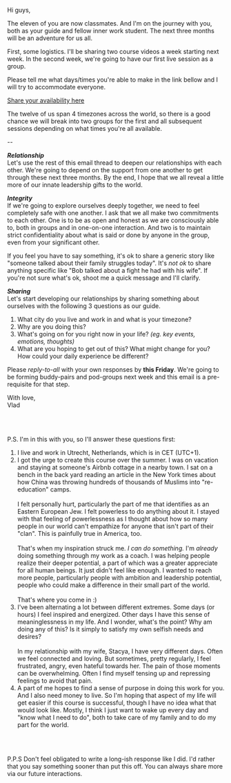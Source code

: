 Hi guys,

The eleven of you are now classmates. And I'm on the journey with you, both as your guide and fellow inner work student. The next three months will be an adventure for us all.

First, some logistics. I'll be sharing two course videos a week starting next week. In the second week, we're going to have our first live session as a group. 

Please tell me what days/times you're able to make in the link bellow and I will try to accommodate everyone. 

[Share your availability here](https://doodle.com/poll/dgzexbhkcuse3tim)

The twelve of us span 4 timezones across the world, so there is a good chance we will break into two groups for the first and all subsequent sessions depending on what times you're all available. 

--

_**Relationship**_  
Let's use the rest of this email thread to deepen our relationships with each other. We're going to depend on the support from one another to get through these next three months. By the end, I hope that we all reveal a little more of our innate leadership gifts to the world.

_**Integrity**_  
If we're going to explore ourselves deeply together, we need to feel completely safe with one another. I ask that we all make two commitments to each other. One is to be as open and honest as we are consciously able to, both in groups and in one-on-one interaction. And two is to maintain strict confidentiality about what is said or done by anyone in the group, even from your significant other. 

If you feel you have to say something, it's ok to share a generic story like "someone talked about their family struggles today". It's _not ok_ to share anything specific like "Bob talked about a fight he had with his wife". If you're not sure what's ok, shoot me a quick message and I'll clarify.

_**Sharing**_  
Let's start developing our relationships by sharing something about ourselves with the following 3 questions as our guide.

1. What city do you live and work in and what is your timezone?
2. Why are you doing this?
3. What's going on for you right now in your life? _(eg. key events, emotions, thoughts)_
4. What are you hoping to get out of this? What might change for you? How could your daily experience be different?



Please _reply-to-all_ with your own responses by **this Friday**. We're going to be forming buddy-pairs and pod-groups next week and this email is a pre-requisite for that step.

With love,  
Vlad

<br/><br/>

P.S. I'm in this with you, so I'll answer these questions first:

1. I live and work in Utrecht, Netherlands, which is in CET (UTC+1).<br/> 
2. I got the urge to create this course over the summer. I was on vacation and staying at someone's Airbnb cottage in a nearby town. I sat on a bench in the back yard reading an article in the New York times about how China was throwing hundreds of thousands of Muslims into "re-education" camps.<br/><br/>I felt personally hurt, particularly the part of me that identifies as an Eastern European Jew. I felt powerless to do anything about it. I stayed with that feeling of powerlessness as I thought about how so many people in our world can't empathize for anyone that isn't part of their "clan". This is painfully true in America, too.<br/><br/>That's when my inspiration struck me. _I can do something._ I'm _already_ doing something through my work as a coach. I was helping people realize their deeper potential, a part of which was a greater appreciate for all human beings. It just didn't feel like enough. I wanted to reach more people, particularly people with ambition and leadership potential, people who could make a difference in their small part of the world.<br/><br/>That's where you come in :)<br/>
3. I've been alternating a lot between different extremes. Some days (or hours) I feel inspired and energized. Other days I have this sense of meaninglessness  in my life. And I wonder, what's the point? Why am doing any of this? Is it simply to satisfy my own selfish needs and desires?<br/><br/>In my relationship with my wife, Stacya, I have very different days. Often we feel connected and loving. But sometimes, pretty regularly, I feel frustrated, angry, even hateful towards her. The pain of those moments can be overwhelming. Often I find myself tensing up and repressing feelings to avoid that pain.<br/>
4. A part of me hopes to find a sense of purpose in doing this work for you. And I also need money to live. So I'm hoping that aspect of my life will get easier if this course is successful, though I have no idea what that would look like. Mostly, I think I just want to wake up every day and "know what I need to do", both to take care of my family and to do my part for the world.

<br/><br/>

P.P.S Don't feel obligated to write a long-ish response like I did. I'd rather that you say something sooner than put this off. You can always share more via our future interactions. 
